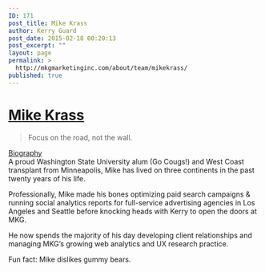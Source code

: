 ```yaml
---
ID: 171
post_title: Mike Krass
author: Kerry Guard
post_date: 2015-02-18 00:20:13
post_excerpt: ""
layout: page
permalink: >
  http://mkgmarketinginc.com/about/team/mikekrass/
published: true
---
```

<div class="about-page">
<div class="mike-krass person"></div>
<div class="name-plate">
<div class="container">
<div class="row">
<div class="span6">
<h1><a href="http://mikekrass.com">Mike Krass</a></h1>
</div>
<div class="span6">
<div id="bio" class="summary">
<blockquote>Focus on the road, not the wall.</blockquote>
<a href="javascript:$('#biography').toggleClass('expandable')">Biography</a>
<div class="expandable" id="biography">
A proud Washington State University alum (Go Cougs!) and West Coast transplant from Minneapolis, Mike has lived on three continents in the past twenty years of his life.

Professionally, Mike made his bones optimizing paid search campaigns &amp; running social analytics reports for full-service advertising agencies in Los Angeles and Seattle before knocking heads with Kerry to open the doors at MKG.

He now spends the majority of his day developing client relationships and managing MKG’s growing web analytics and UX research practice.

Fun fact: Mike dislikes gummy bears.

</div>
</div>
</div>
</div>
</div>
</div>
</div>
<script type="text/javascript">// <![CDATA[
function toggle(id, className) {
    var element = document.getElementById(id);
    if (element == null) return;
    var classes = element.className.split(' ');
	var existingIndex = classes.indexOf(className);
	if (existingIndex >= 0)
		classes[existingIndex] = ''; // Remove it
	else
		classes.push(className); // Add it
	element.className = classes.join(' ');
}
// ]]></script>